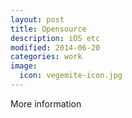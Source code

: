 ```yaml
---
layout: post
title: Opensource
description: iOS etc
modified: 2014-06-20
categories: work
image:
  icon: vegemite-icon.jpg
---
```


More information